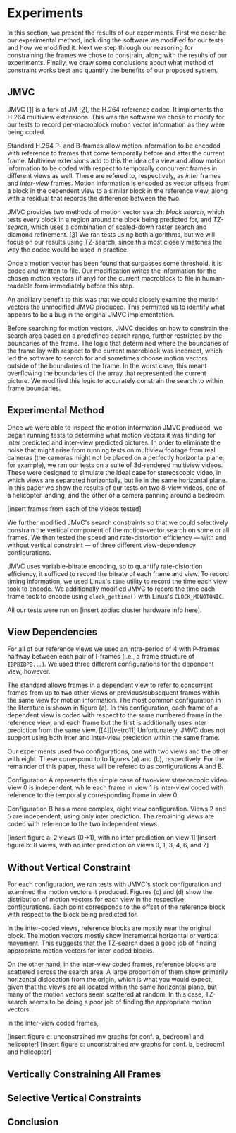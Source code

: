 Experiments
===========

In this section, we present the results of our experiments. First we describe
our experimental method, including the software we modified for our tests and
how we modified it. Next we step through our reasoning for constraining the
frames we chose to constrain, along with the results of our experiments.
Finally, we draw some conclusions about what method of constraint works best
and quantify the benefits of our proposed system.

JMVC
----

JMVC [\[1\]][schwarz10] is a fork of JM [\[2\]][suehring15], the H.264 reference
codec. It implements the H.264 multiview extensions. This was the software we
chose to modify for our tests to record per-macroblock motion vector information
as they were being coded.

Standard H.264 P- and B-frames allow motion information to be encoded with
reference to frames that come temporally before and after the current frame.
Multiview extensions add to this the idea of a view and allow motion information
to be coded with respect to temporally concurrent frames in different views as
well. These are refered to, respectively, as *inter* frames and *inter-view*
frames. Motion information is encoded as vector offsets from a block in the
dependent view to a similar block in the reference view, along with a residual
that records the difference between the two.

JMVC provides two methods of motion vector search: *block search*, which tests
every block in a region around the block being predicted for, and *TZ-search*,
which uses a combination of scaled-down raster search and diamond
refinement. [\[3\]][purnachand12] We ran tests using both algorithms, but we
will focus on our results using TZ-search, since this most closely matches the
way the codec would be used in practice.

Once a motion vector has been found that surpasses some threshold, it is coded
and written to file. Our modification writes the information for the chosen
motion vectors (if any) for the current macroblock to file in human-readable
form immediately before this step.

An ancillary benefit to this was that we could closely examine the motion
vectors the unmodified JMVC produced. This permitted us to identify what
appears to be a bug in the original JMVC implementation.

Before searching for motion vectors, JMVC decides on how to constrain the search
area based on a predefined search range, further restricted by the boundaries of
the frame. The logic that determined where the boundaries of the frame lay with
respect to the current macroblock was incorrect, which led the software to
search for and sometimes choose motion vectors outside of the boundaries of the
frame. In the worst case, this meant overflowing the boundaries of the array
that represented the current picture. We modified this logic to accurately
constrain the search to within frame boundaries.

Experimental Method
-------------------

Once we were able to inspect the motion information JMVC produced, we began
running tests to determine what motion vectors it was finding for inter
predicted and inter-view predicted pictures. In order to eliminate the noise
that might arise from running tests on multiview footage from real cameras (the
cameras might not be placed on a perfectly horizontal plane, for example), we
ran our tests on a suite of 3d-rendered multiview videos. These were designed to
simulate the ideal case for stereoscopic video, in which views are separated
horizontally, but lie in the same horizontal plane. In this paper we show the
results of our tests on two 8-view videos, one of a helicopter landing, and the
other of a camera panning around a bedroom.

<span align="center">
[insert frames from each of the videos tested]
</span>

We further modified JMVC's search constraints so that we could selectively
constrain the vertical component of the motion-vector search on some or all
frames. We then tested the speed and rate-distortion efficiency &mdash; with and
without vertical constraint &mdash; of three different view-dependency
configurations.

JMVC uses variable-bitrate encoding, so to quantify rate-distortion efficiency,
it sufficed to record the bitrate of each frame and view. To record timing
information, we used Linux's `time` utility to record the time each view took
to encode. We additionally modified JMVC to record the time each frame took to
encode using `clock_gettime()` with Linux's `CLOCK_MONOTONIC`.

All our tests were run on [insert zodiac cluster hardware info here].

View Dependencies
-----------------

For all of our reference views we used an intra-period of 4 with P-frames
halfway between each pair of I-frames (i.e., a frame structure of
`IBPBIBPB...`). We used three different configurations for the dependent
view, however.

The standard allows frames in a dependent view to refer to concurrent frames
from up to two other views or previous/subsequent frames within the same view
for motion information. The most common configuration in the literature is shown
in figure (a). In this configuration, each frame of a dependent view is coded
with respect to the same numbered frame in the reference view, and each frame
but the first is additionally uses inter prediction from the same
view. [\[4\]][vetro11] Unfortunately, JMVC does not support using both inter
and inter-view prediction within the same frame.

Our experiments used two configurations, one with two views and the other with
eight. These correspond to to figures (a) and (b), respectively. For the
remainder of this paper, these will be refered to as configurations A and B.

Configuration A represents the simple case of two-view stereoscopic video. View
0 is independent, while each frame in view 1 is inter-view coded with reference
to the temporally corresponding frame in view 0.

Configuration B has a more complex, eight view configuration. Views 2 and 5 are
independent, using only inter prediction. The remaining views are coded with
reference to the two independent views.

<span align=center>
[insert figure a: 2 views (0->1), with no inter prediction on view 1]
</span>

<span align=center>
[insert figure b: 8 views, with no inter prediction on views 0, 1, 3, 4, 6, and 7]
</span>

Without Vertical Constraint
---------------------------

For each configuration, we ran tests with JMVC's stock configuration and
examined the motion vectors it produced. Figures (c) and (d) show the
distribution of motion vectors for each view in the respective configurations.
Each point corresponds to the offset of the reference block with respect to
the block being predicted for.

In the inter-coded views, reference blocks are mostly near the original
block. The motion vectors mostly show incremental horizontal or vertical
movement. This suggests that the TZ-search does a good job of finding
appropriate motion vectors for inter-coded blocks.

On the other hand, in the inter-view coded frames, reference blocks are
scattered across the search area. A large proportion of them show primarily
horizontal dislocation from the origin, which is what you would expect, given
that the views are all located within the same horizontal plane, but many of
the motion vectors seem scattered at random. In this case, TZ-search seems to
be doing a poor job of finding the appropriate motion vectors.

In the inter-view coded frames, 

<span align=center>
[insert figure c: unconstrained mv graphs for conf. a, bedroom1 and helicopter]
</span>

<span align=center>
[insert figure c: unconstrained mv graphs for conf. b, bedroom1 and helicopter]
</span>

Vertically Constraining All Frames
----------------------------------

Selective Vertical Constraints
------------------------------

Conclusion
----------

[schwarz10]: references.md#schwarz10
[suehring15]: references.md#suehring15
[purnachand12]: references.md#purnachand12
